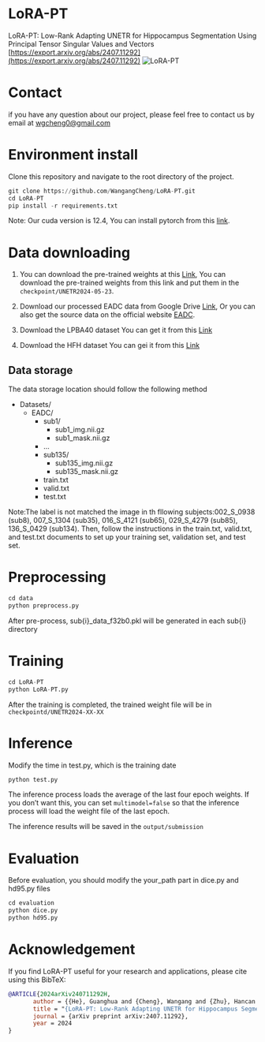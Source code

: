 # LoRA-PT
LoRA-PT: Low-Rank Adapting UNETR for Hippocampus Segmentation Using Principal Tensor Singular Values and Vectors
[https://export.arxiv.org/abs/2407.11292](https://export.arxiv.org/abs/2407.11292)
![LoRA-PT](images/LoRA-PT.png)

# Contact
if you have any question about our project, please feel free to contact us by email at wgcheng0@gmail.com

# Environment install
Clone this repository and navigate to the root directory of the project.
```python
git clone https://github.com/WangangCheng/LoRA-PT.git
cd LoRA-PT
pip install -r requirements.txt
```
Note: Our cuda version is 12.4, You can install pytorch from this [link](https://pytorch.org/).

# Data downloading
1. You can download the pre-trained weights at this [Link](https://drive.google.com/file/d/1Jtkw2epEYVknGOSGKG0xnQpg4sacEs8j/view?usp=sharing), You can download the pre-trained weights from this link and put them in the `checkpoint/UNETR2024-05-23`.

2. Download our processed EADC data from Google Drive [Link](https://drive.google.com/file/d/1NY3ItOdsptI2lZ_iYvKR9PC6ApHSfdw7/view?usp=sharing), Or you can also get the source data on the official website [EADC](http://adni.loni.usc.edu/).

3. Download the LPBA40 dataset You can get it from this [Link](https://www.loni.usc.edu/research/atlas_downloads)

4. Download the HFH dataset You can gei it from this [Link](http://www.radiologyresearch.org/HippocampusSegmentationDatabase/)

## Data storage
The data storage location should follow the following method
- Datasets/
  - EADC/
    - sub1/
      - sub1_img.nii.gz
      - sub1_mask.nii.gz
    - ...
    - sub135/
        - sub135_img.nii.gz
        - sub135_mask.nii.gz 
    - train.txt
    - valid.txt
    - test.txt

Note:The label is not matched the image in th fllowing subjects:002_S_0938 (sub8), 007_S_1304 (sub35), 016_S_4121 (sub65), 029_S_4279 (sub85), 136_S_0429 (sub134). Then, follow the instructions in the train.txt, valid.txt, and test.txt documents to set up your training set, validation set, and test set.

# Preprocessing
```python
cd data
python preprocess.py
```
After pre-process, sub{i}_data_f32b0.pkl will be generated in each sub{i} directory

# Training
```python
cd LoRA-PT
python LoRA-PT.py
```
After the training is completed, the trained weight file will be in `checkpointd/UNETR2024-XX-XX`
# Inference
Modify the time in test.py, which is the training date
```python
python test.py
```
The inference process loads the average of the last four epoch weights. If you don’t want this, you can set `multimodel=false` so that the inference process will load the weight file of the last epoch.

The inference results will be saved in the `output/submission`
# Evaluation
Before evaluation, you should modify the your_path part in dice.py and hd95.py files
```python
cd evaluation
python dice.py
python hd95.py
```
# Acknowledgement
If you find LoRA-PT useful for your research and applications, please cite using this BibTeX:
```bibtex
@ARTICLE{2024arXiv240711292H,
       author = {{He}, Guanghua and {Cheng}, Wangang and {Zhu}, Hancan and {Yu}, Gaohang},
       title = "{LoRA-PT: Low-Rank Adapting UNETR for Hippocampus Segmentation Using Principal Tensor Singular Values and Vectors}",
       journal = {arXiv preprint arXiv:2407.11292},
       year = 2024
}
```
